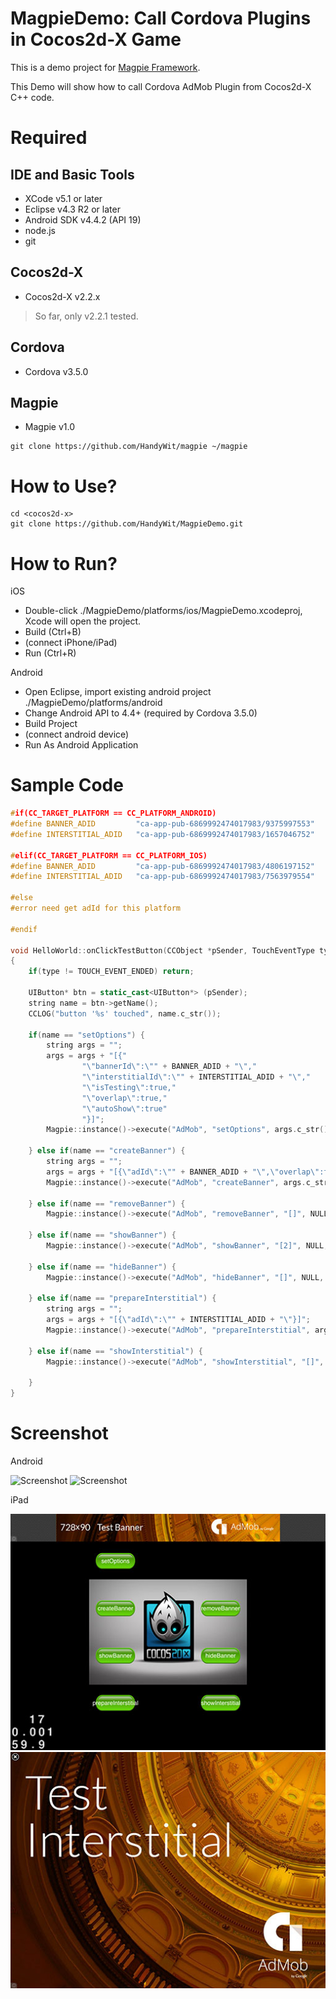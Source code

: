 # MagpieDemo: Call Cordova Plugins in Cocos2d-X Game #

This is a demo project for [Magpie Framework](https://github.com/HandyWit/magpie).

This Demo will show how to call Cordova AdMob Plugin from Cocos2d-X C++ code.

# Required #

## IDE and Basic Tools ##
- XCode v5.1 or later
- Eclipse v4.3 R2 or later
- Android SDK v4.4.2 (API 19)
- node.js
- git

## Cocos2d-X ##
- Cocos2d-X v2.2.x

> So far, only v2.2.1 tested.

## Cordova ##
- Cordova v3.5.0

## Magpie ##
- Magpie v1.0
```
git clone https://github.com/HandyWit/magpie ~/magpie
```

# How to Use? #
```
cd <cocos2d-x>
git clone https://github.com/HandyWit/MagpieDemo.git
```

# How to Run? #
iOS
- Double-click ./MagpieDemo/platforms/ios/MagpieDemo.xcodeproj, Xcode will open the project.
- Build (Ctrl+B)
- (connect iPhone/iPad)
- Run (Ctrl+R)

Android
- Open Eclipse, import existing android project ./MagpieDemo/platforms/android
- Change Android API to 4.4+ (required by Cordova 3.5.0)
- Build Project
- (connect android device)
- Run As Android Application 

# Sample Code #

```cpp
#if(CC_TARGET_PLATFORM == CC_PLATFORM_ANDROID)
#define BANNER_ADID 		"ca-app-pub-6869992474017983/9375997553"
#define INTERSTITIAL_ADID	"ca-app-pub-6869992474017983/1657046752"

#elif(CC_TARGET_PLATFORM == CC_PLATFORM_IOS)
#define BANNER_ADID 		"ca-app-pub-6869992474017983/4806197152"
#define INTERSTITIAL_ADID	"ca-app-pub-6869992474017983/7563979554"

#else
#error need get adId for this platform

#endif

void HelloWorld::onClickTestButton(CCObject *pSender, TouchEventType type)
{
    if(type != TOUCH_EVENT_ENDED) return;

	UIButton* btn = static_cast<UIButton*> (pSender);
	string name = btn->getName();
	CCLOG("button '%s' touched", name.c_str());

	if(name == "setOptions") {
		string args = "";
		args = args + "[{"
				"\"bannerId\":\"" + BANNER_ADID + "\","
				"\"interstitialId\":\"" + INTERSTITIAL_ADID + "\","
				"\"isTesting\":true,"
				"\"overlap\":true,"
				"\"autoShow\":true"
				"}]";
		Magpie::instance()->execute("AdMob", "setOptions", args.c_str(), NULL, NULL);

	} else if(name == "createBanner") {
		string args = "";
		args = args + "[{\"adId\":\"" + BANNER_ADID + "\",\"overlap\":true,\"autoShow\":true}]";
		Magpie::instance()->execute("AdMob", "createBanner", args.c_str(), NULL, NULL);

	} else if(name == "removeBanner") {
		Magpie::instance()->execute("AdMob", "removeBanner", "[]", NULL, NULL);

	} else if(name == "showBanner") {
		Magpie::instance()->execute("AdMob", "showBanner", "[2]", NULL, NULL);

	} else if(name == "hideBanner") {
		Magpie::instance()->execute("AdMob", "hideBanner", "[]", NULL, NULL);

	} else if(name == "prepareInterstitial") {
		string args = "";
		args = args + "[{\"adId\":\"" + INTERSTITIAL_ADID + "\"}]";
		Magpie::instance()->execute("AdMob", "prepareInterstitial", args.c_str(), NULL, NULL);

	} else if(name == "showInterstitial") {
		Magpie::instance()->execute("AdMob", "showInterstitial", "[]", NULL, NULL);

	}
}

```

# Screenshot #

Android

![Screenshot](docs/android_admob.jpg)
![Screenshot](docs/android_admob_full.jpg)

iPad

![Screenshot](docs/ipad_admob.jpg)
![Screenshot](docs/ipad_admob_full.jpg)
